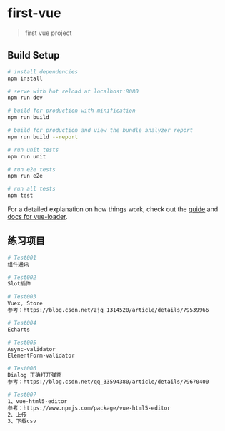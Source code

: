 # first-vue

> first vue project

## Build Setup

``` bash
# install dependencies
npm install

# serve with hot reload at localhost:8080
npm run dev

# build for production with minification
npm run build

# build for production and view the bundle analyzer report
npm run build --report

# run unit tests
npm run unit

# run e2e tests
npm run e2e

# run all tests
npm test
```

For a detailed explanation on how things work, check out the [guide](http://vuejs-templates.github.io/webpack/) and [docs for vue-loader](http://vuejs.github.io/vue-loader).

## 练习项目
``` bash
# Test001 
组件通讯

# Test002
Slot插件

# Test003
Vuex, Store
参考：https://blog.csdn.net/zjq_1314520/article/details/79539966

# Test004
Echarts

# Test005
Async-validator
ElementForm-validator

# Test006
Dialog 正确打开弹窗
参考：https://blog.csdn.net/qq_33594380/article/details/79670400

# Test007
1、vue-html5-editor
参考：https://www.npmjs.com/package/vue-html5-editor
2、上传
3、下载csv
```
